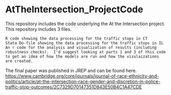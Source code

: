 # AtTheIntersection_ProjectCode
This repository includes the code underlying the At the Intersection project.
This repository includes 3 files.

    R code showing the data processing for the traffic stops in CT
    Stata Do-file showing the data processing for the traffic stops in IL
    An r code for the analysis and visualization of results (including robustness checks).  I'd suggest looking at parts 1 and 3 of this code to get an idea of how the models are run and how the visulaizations are created.  

The final paper was published in JREP and can be found here. https://www.cambridge.org/core/journals/journal-of-race-ethnicity-and-politics/article/at-the-intersection-race-gender-and-discretion-in-police-traffic-stop-outcomes/2C7329D70147351D843E50B4C1A47CDE
